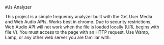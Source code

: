 #Js Analyzer

This project is a simple frequency analyzer built with the Get User Media and Web Audio APIs. Works best in chrome.
Due to security restrictions, Web Audio API will not work when the file is loaded locally (URL begins with file://). You must access to the page with an HTTP request. Use Wamp, Lamp, or any other web server you are familiar with.
